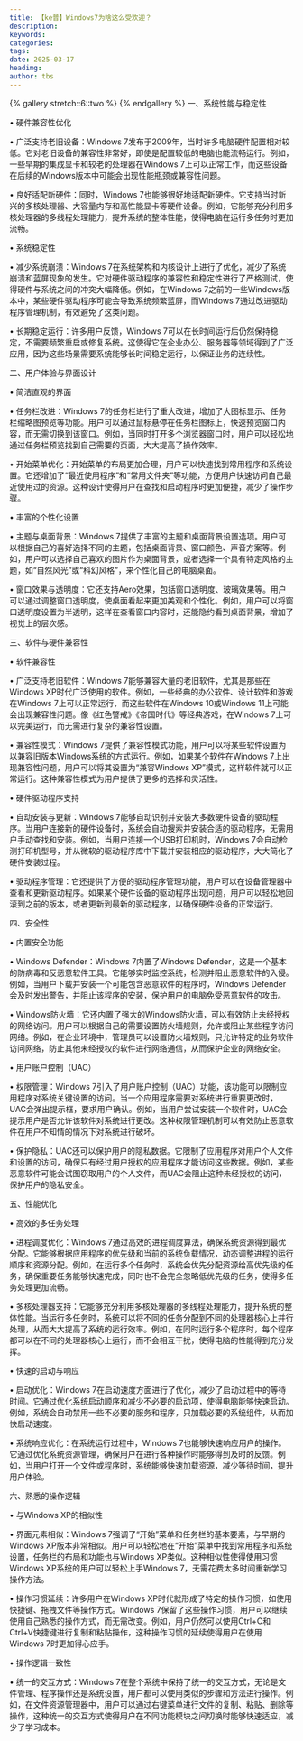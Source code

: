```yaml
---
title: 【ke普】Windows7为啥这么受欢迎？
description: 
keywords: 
categories: 
tags: 
date: 2025-03-17
headimg: 
author: tbs
---
```


{% gallery stretch::6::two %}
{% endgallery %}
一、系统性能与稳定性

• 硬件兼容性优化

• 广泛支持老旧设备：Windows 7发布于2009年，当时许多电脑硬件配置相对较低。它对老旧设备的兼容性非常好，即使是配置较低的电脑也能流畅运行。例如，一些早期的集成显卡和较老的处理器在Windows 7上可以正常工作，而这些设备在后续的Windows版本中可能会出现性能瓶颈或兼容性问题。

• 良好适配新硬件：同时，Windows 7也能够很好地适配新硬件。它支持当时新兴的多核处理器、大容量内存和高性能显卡等硬件设备。例如，它能够充分利用多核处理器的多线程处理能力，提升系统的整体性能，使得电脑在运行多任务时更加流畅。

• 系统稳定性

• 减少系统崩溃：Windows 7在系统架构和内核设计上进行了优化，减少了系统崩溃和蓝屏现象的发生。它对硬件驱动程序的兼容性和稳定性进行了严格测试，使得硬件与系统之间的冲突大幅降低。例如，在Windows 7之前的一些Windows版本中，某些硬件驱动程序可能会导致系统频繁蓝屏，而Windows 7通过改进驱动程序管理机制，有效避免了这类问题。

• 长期稳定运行：许多用户反馈，Windows 7可以在长时间运行后仍然保持稳定，不需要频繁重启或修复系统。这使得它在企业办公、服务器等领域得到了广泛应用，因为这些场景需要系统能够长时间稳定运行，以保证业务的连续性。


二、用户体验与界面设计

• 简洁直观的界面

• 任务栏改进：Windows 7的任务栏进行了重大改进，增加了大图标显示、任务栏缩略图预览等功能。用户可以通过鼠标悬停在任务栏图标上，快速预览窗口内容，而无需切换到该窗口。例如，当同时打开多个浏览器窗口时，用户可以轻松地通过任务栏预览找到自己需要的页面，大大提高了操作效率。

• 开始菜单优化：开始菜单的布局更加合理，用户可以快速找到常用程序和系统设置。它还增加了“最近使用程序”和“常用文件夹”等功能，方便用户快速访问自己最近使用过的资源。这种设计使得用户在查找和启动程序时更加便捷，减少了操作步骤。

• 丰富的个性化设置

• 主题与桌面背景：Windows 7提供了丰富的主题和桌面背景设置选项。用户可以根据自己的喜好选择不同的主题，包括桌面背景、窗口颜色、声音方案等。例如，用户可以选择自己喜欢的图片作为桌面背景，或者选择一个具有特定风格的主题，如“自然风光”或“科幻风格”，来个性化自己的电脑桌面。

• 窗口效果与透明度：它还支持Aero效果，包括窗口透明度、玻璃效果等。用户可以通过调整窗口透明度，使桌面看起来更加美观和个性化。例如，用户可以将窗口透明度设置为半透明，这样在查看窗口内容时，还能隐约看到桌面背景，增加了视觉上的层次感。


三、软件与硬件兼容性

• 软件兼容性

• 广泛支持老旧软件：Windows 7能够兼容大量的老旧软件，尤其是那些在Windows XP时代广泛使用的软件。例如，一些经典的办公软件、设计软件和游戏在Windows 7上可以正常运行，而这些软件在Windows 10或Windows 11上可能会出现兼容性问题。像《红色警戒》《帝国时代》等经典游戏，在Windows 7上可以完美运行，而无需进行复杂的兼容性设置。

• 兼容性模式：Windows 7提供了兼容性模式功能，用户可以将某些软件设置为以兼容旧版本Windows系统的方式运行。例如，如果某个软件在Windows 7上出现兼容性问题，用户可以将其设置为“兼容Windows XP”模式，这样软件就可以正常运行。这种兼容性模式为用户提供了更多的选择和灵活性。

• 硬件驱动程序支持

• 自动安装与更新：Windows 7能够自动识别并安装大多数硬件设备的驱动程序。当用户连接新的硬件设备时，系统会自动搜索并安装合适的驱动程序，无需用户手动查找和安装。例如，当用户连接一个USB打印机时，Windows 7会自动检测打印机型号，并从微软的驱动程序库中下载并安装相应的驱动程序，大大简化了硬件安装过程。

• 驱动程序管理：它还提供了方便的驱动程序管理功能，用户可以在设备管理器中查看和更新驱动程序。如果某个硬件设备的驱动程序出现问题，用户可以轻松地回滚到之前的版本，或者更新到最新的驱动程序，以确保硬件设备的正常运行。


四、安全性

• 内置安全功能

• Windows Defender：Windows 7内置了Windows Defender，这是一个基本的防病毒和反恶意软件工具。它能够实时监控系统，检测并阻止恶意软件的入侵。例如，当用户下载并安装一个可能包含恶意软件的程序时，Windows Defender会及时发出警告，并阻止该程序的安装，保护用户的电脑免受恶意软件的攻击。

• Windows防火墙：它还内置了强大的Windows防火墙，可以有效防止未经授权的网络访问。用户可以根据自己的需要设置防火墙规则，允许或阻止某些程序访问网络。例如，在企业环境中，管理员可以设置防火墙规则，只允许特定的业务软件访问网络，防止其他未经授权的软件进行网络通信，从而保护企业的网络安全。

• 用户账户控制（UAC）

• 权限管理：Windows 7引入了用户账户控制（UAC）功能，该功能可以限制应用程序对系统关键设置的访问。当一个应用程序需要对系统进行重要更改时，UAC会弹出提示框，要求用户确认。例如，当用户尝试安装一个软件时，UAC会提示用户是否允许该软件对系统进行更改。这种权限管理机制可以有效防止恶意软件在用户不知情的情况下对系统进行破坏。

• 保护隐私：UAC还可以保护用户的隐私数据。它限制了应用程序对用户个人文件和设置的访问，确保只有经过用户授权的应用程序才能访问这些数据。例如，某些恶意软件可能会试图窃取用户的个人文件，而UAC会阻止这种未经授权的访问，保护用户的隐私安全。


五、性能优化

• 高效的多任务处理

• 进程调度优化：Windows 7通过高效的进程调度算法，确保系统资源得到最优分配。它能够根据应用程序的优先级和当前的系统负载情况，动态调整进程的运行顺序和资源分配。例如，在运行多个任务时，系统会优先分配资源给高优先级的任务，确保重要任务能够快速完成，同时也不会完全忽略低优先级的任务，使得多任务处理更加流畅。

• 多核处理器支持：它能够充分利用多核处理器的多线程处理能力，提升系统的整体性能。当运行多任务时，系统可以将不同的任务分配到不同的处理器核心上并行处理，从而大大提高了系统的运行效率。例如，在同时运行多个程序时，每个程序都可以在不同的处理器核心上运行，而不会相互干扰，使得电脑的性能得到充分发挥。

• 快速的启动与响应

• 启动优化：Windows 7在启动速度方面进行了优化，减少了启动过程中的等待时间。它通过优化系统启动顺序和减少不必要的启动项，使得电脑能够快速启动。例如，系统会自动禁用一些不必要的服务和程序，只加载必要的系统组件，从而加快启动速度。

• 系统响应优化：在系统运行过程中，Windows 7也能够快速响应用户的操作。它通过优化系统资源管理，确保用户在进行各种操作时能够得到及时的反馈。例如，当用户打开一个文件或程序时，系统能够快速加载资源，减少等待时间，提升用户体验。


六、熟悉的操作逻辑

• 与Windows XP的相似性

• 界面元素相似：Windows 7强调了“开始”菜单和任务栏的基本要素，与早期的Windows XP版本非常相似。用户可以轻松地在“开始”菜单中找到常用程序和系统设置，任务栏的布局和功能也与Windows XP类似。这种相似性使得使用习惯Windows XP系统的用户可以轻松上手Windows 7，无需花费太多时间重新学习操作方法。

• 操作习惯延续：许多用户在Windows XP时代就形成了特定的操作习惯，如使用快捷键、拖拽文件等操作方式。Windows 7保留了这些操作习惯，用户可以继续使用自己熟悉的操作方式，而无需改变。例如，用户仍然可以使用Ctrl+C和Ctrl+V快捷键进行复制和粘贴操作，这种操作习惯的延续使得用户在使用Windows 7时更加得心应手。

• 操作逻辑一致性

• 统一的交互方式：Windows 7在整个系统中保持了统一的交互方式，无论是文件管理、程序操作还是系统设置，用户都可以使用类似的步骤和方法进行操作。例如，在文件资源管理器中，用户可以通过右键菜单进行文件的复制、粘贴、删除等操作，这种统一的交互方式使得用户在不同功能模块之间切换时能够快速适应，减少了学习成本。
